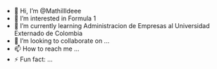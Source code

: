 - 👋 Hi, I’m @Mathillldeee
- 👀 I’m interested in Formula 1
- 🌱 I’m currently learning Administracion de Empresas al Universidad Externado de Colombia
- 💞️ I’m looking to collaborate on ...
- 📫 How to reach me ...
- ⚡ Fun fact: ...

<!---
Mathillldeee/Mathillldeee is a ✨ special ✨ repository because its `README.md` (this file) appears on your GitHub profile.
You can click the Preview link to take a look at your changes.
--->
